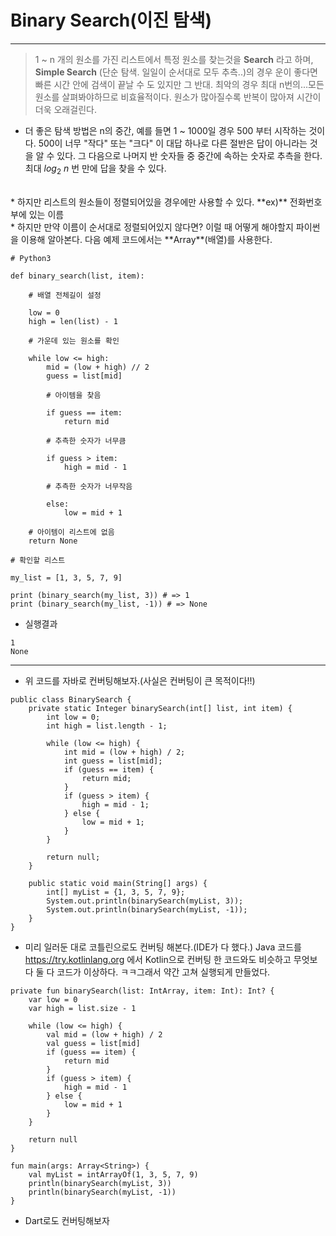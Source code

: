 # Binary Search(이진 탐색)

***

> 1 ~ n 개의 원소를 가진 리스트에서 특정 원소를 찾는것을 **Search** 라고 하며,
**Simple Search** (단순 탐색. 일일이 순서대로 모두 추측..)의 경우 운이 좋다면 빠른 시간 안에 검색이 끝날 수 도 있지만 그 반대. 최악의 경우 최대 n번의...모든 원소를 살펴봐야하므로 비효율적이다.
원소가 많아질수록 반복이 많아져 시간이 더욱 오래걸린다.

* 더 좋은 탐색 방법은 n의 중간, 예를 들면 1 ~ 1000일 경우 500 부터 시작하는 것이다.
500이 너무 "작다" 또는 "크다" 이 대답 하나로 다른 절반은 답이 아니라는 것을 알 수 있다.
그 다음으로 나머지 반 숫자들 중 중간에 속하는 숫자로 추측을 한다.
최대 $log_2$ $n$ 번 만에 답을 찾을 수 있다.
<br>
* 하지만 리스트의 원소들이 정렬되어있을 경우에만 사용할 수 있다.
**ex)** 전화번호부에 있는 이름
<br>
* 하지만 만약 이름이 순서대로 정렬되어있지 않다면?
이럴 때 어떻게 해야할지 파이썬을 이용해 알아본다.
다음 예제 코드에서는 **Array**(배열)를 사용한다.

```
# Python3

def binary_search(list, item):

    # 배열 전체길이 설정

    low = 0
    high = len(list) - 1

    # 가운데 있는 원소를 확인

    while low <= high:
        mid = (low + high) // 2
        guess = list[mid]

        # 아이템을 찾음

        if guess == item:
            return mid

        # 추측한 숫자가 너무큼

        if guess > item:
            high = mid - 1

        # 추측한 숫자가 너무작음

        else:
            low = mid + 1

    # 아이템이 리스트에 없음
    return None

# 확인할 리스트

my_list = [1, 3, 5, 7, 9]

print (binary_search(my_list, 3)) # => 1
print (binary_search(my_list, -1)) # => None

```

* 실행결과
```
1
None
```

***

* 위 코드를 자바로 컨버팅해보자.(사실은 컨버팅이 큰 목적이다!!)

```
public class BinarySearch {
    private static Integer binarySearch(int[] list, int item) {
        int low = 0;
        int high = list.length - 1;

        while (low <= high) {
            int mid = (low + high) / 2;
            int guess = list[mid];
            if (guess == item) {
                return mid;
            }
            if (guess > item) {
                high = mid - 1;
            } else {
                low = mid + 1;
            }
        }

        return null;
    }

    public static void main(String[] args) {
        int[] myList = {1, 3, 5, 7, 9};
        System.out.println(binarySearch(myList, 3));
        System.out.println(binarySearch(myList, -1));
    }
}
```

* 미리 일러둔 대로 코틀린으로도 컨버팅 해본다.(IDE가 다 했다.)
Java 코드를 https://try.kotlinlang.org 에서 Kotlin으로 컨버팅 한 코드와도 비슷하고
무엇보다 둘 다 코드가 이상하다. ㅋㅋ그래서 약간 고쳐 실행되게 만들었다.

```
private fun binarySearch(list: IntArray, item: Int): Int? {
    var low = 0
    var high = list.size - 1

    while (low <= high) {
        val mid = (low + high) / 2
        val guess = list[mid]
        if (guess == item) {
            return mid
        }
        if (guess > item) {
            high = mid - 1
        } else {
            low = mid + 1
        }
    }

    return null
}

fun main(args: Array<String>) {
    val myList = intArrayOf(1, 3, 5, 7, 9)
    println(binarySearch(myList, 3))
    println(binarySearch(myList, -1))
}
```

* Dart로도 컨버팅해보자

```

```
